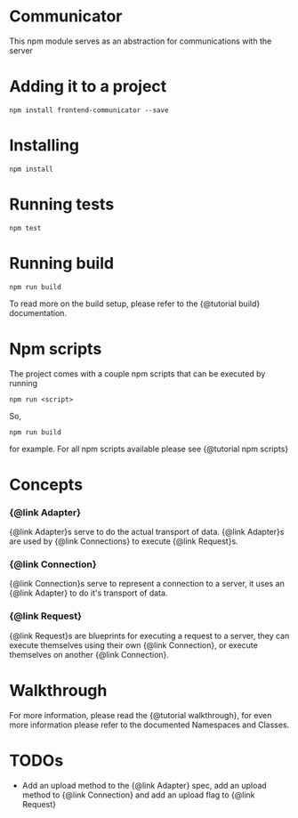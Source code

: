 Communicator
============================

This npm module serves as an abstraction for communications with the server

Adding it to a project
======================

```
npm install frontend-communicator --save
```

Installing
==========

```
npm install
```

Running tests
=============

```
npm test
```

Running build
=============

```
npm run build
```

To read more on the build setup, please refer to the {@tutorial build} documentation.

Npm scripts
===========
The project comes with a couple npm scripts that can be executed by running

```
npm run <script>
```
So,
```
npm run build
```

for example.
For all npm scripts available please see {@tutorial npm scripts}

Concepts
========

### {@link Adapter}
{@link Adapter}s serve to do the actual transport of data.
{@link Adapter}s are used by {@link Connections} to execute {@link Request}s.

### {@link Connection}
{@link Connection}s serve to represent a connection to a server, it uses an {@link Adapter} to do it's transport of data.

### {@link Request}
{@link Request}s are blueprints for executing a request to a server, they can execute themselves using their own {@link Connection}, or execute themselves on another {@link Connection}.

Walkthrough
===========
For more information, please read the {@tutorial walkthrough}, for even more information please refer to the documented Namespaces and Classes.

TODOs
=====
* Add an upload method to the {@link Adapter} spec, add an upload method to {@link Connection} and add an upload flag to {@link Request}